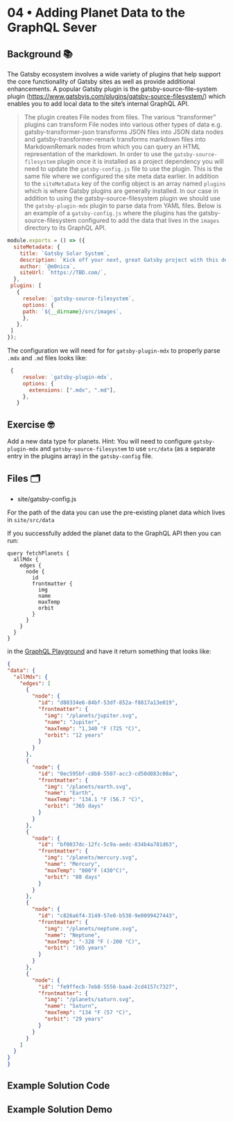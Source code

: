 # 04 • Adding Planet Data to the GraphQL Sever

## Background 📚
The Gatsby ecosystem involves a wide variety of plugins that help support the core functionality of Gatsby sites as well as provide additional enhancements. A popular Gatsby plugin is the gatsby-source-file-system plugin (https://www.gatsbyjs.com/plugins/gatsby-source-filesystem/) which enables you to add local data to the site’s internal GraphQL API. 
 
> The plugin creates File nodes from files. The various “transformer” plugins can transform File nodes into various other types of data e.g. gatsby-transformer-json transforms JSON files into JSON data nodes and gatsby-transformer-remark transforms markdown files into MarkdownRemark nodes from which you can query an HTML representation of the markdown.
In order to use the `gatsby-source-filesystem` plugin once it is installed as a project dependency you will need to update the `gatsby-config.js` file to use the plugin. This is the same file where we configured the site meta data earlier. In addition to the `siteMetaData` key of the config object is an array named `plugins` which is where Gatsby plugins are generally installed.
In our case in addition to using the gatsby-source-filesystem plugin we should use the `gatsby-plugin-mdx`  plugin to parse data from YAML files. Below is an example of a `gatsby-config.js` where the plugins has the gatsby-source-filesystem configured to add the data that lives in the `images` directory to its GraphQL API. 
 
 
```js
module.exports = () => ({
  siteMetadata: {
    title: `Gatsby Solar System`,
    description: `Kick off your next, great Gatsby project with this default starter. This barebones starter ships with the main Gatsby configuration files you might need.`,
    author: `@m0nica`,
    siteUrl: `https://TBD.com/`,
  },
 plugins: [ 
   {
     resolve: `gatsby-source-filesystem`,
     options: {
     path: `${__dirname}/src/images`,
     },
   },
 ]
});
```

 The configuration we will need for for `gatsby-plugin-mdx` to properly parse `.mdx` and `.md` files looks like:

 ```js
  {
      resolve: `gatsby-plugin-mdx`,
      options: {
        extensions: [".mdx", ".md"],
      },
    }
```
 
## Exercise 🤓
Add a new data type for planets. Hint: You will need to configure `gatsby-plugin-mdx`  and `gatsby-source-filesystem` to use `src/data` (as a separate entry in the plugins array) in the `gatsby-config` file. 

## Files 🗂
- site/gatsby-config.js

For the path of the data you can use the pre-existing planet data which lives in `site/src/data`
 
If you successfully added the planet data to the GraphQL API then you can run: 

```
query fetchPlanets {
  allMdx {
    edges {
      node {
        id
        frontmatter {
          img
          name
          maxTemp
          orbit
        }
      }
    }
  }
}

```

  in the [GraphQL Playground](http://localhost:8000/___graphql?query=query%20fetchPlanets%20%7B%0A%20%20allMdx%20%7B%0A%20%20%20%20edges%20%7B%0A%20%20%20%20%20%20node%20%7B%0A%20%20%20%20%20%20%20%20id%0A%20%20%20%20%20%20%20%20frontmatter%20%7B%0A%20%20%20%20%20%20%20%20%20%20img%0A%20%20%20%20%20%20%20%20%20%20name%0A%20%20%20%20%20%20%20%20%20%20maxTemp%0A%20%20%20%20%20%20%20%20%20%20orbit%0A%20%20%20%20%20%20%20%20%7D%0A%20%20%20%20%20%20%7D%0A%20%20%20%20%7D%0A%20%20%7D%0A%7D%0A&operationName=fetchPlanets) and have it return something that looks like: 
  
  ```json
  {
  "data": {
    "allMdx": {
      "edges": [
        {
          "node": {
            "id": "d88334e6-84bf-53df-852a-f8817a13e019",
            "frontmatter": {
              "img": "/planets/jupiter.svg",
              "name": "Jupiter",
              "maxTemp": "1,340 °F (725 °C)",
              "orbit": "12 years"
            }
          }
        },
        {
          "node": {
            "id": "0ec595bf-c8b8-5507-acc3-cd50d883c08a",
            "frontmatter": {
              "img": "/planets/earth.svg",
              "name": "Earth",
              "maxTemp": "134.1 °F (56.7 °C)",
              "orbit": "365 days"
            }
          }
        },
        {
          "node": {
            "id": "bf0037dc-12fc-5c9a-aedc-834b4a781d63",
            "frontmatter": {
              "img": "/planets/mercury.svg",
              "name": "Mercury",
              "maxTemp": "800°F (430°C)",
              "orbit": "88 days"
            }
          }
        },
        {
          "node": {
            "id": "c826a6f4-3149-57e0-b538-9e0099427443",
            "frontmatter": {
              "img": "/planets/neptune.svg",
              "name": "Neptune",
              "maxTemp": "-328 °F (-200 °C)",
              "orbit": "165 years"
            }
          }
        },
        {
          "node": {
            "id": "fe9ffecb-7eb8-5556-baa4-2cd4157c7327",
            "frontmatter": {
              "img": "/planets/saturn.svg",
              "name": "Saturn",
              "maxTemp": "134 °F (57 °C)",
              "orbit": "29 years"
            }
          }
        }
      ]
    }
  }
}
```



## Example Solution Code

## Example Solution Demo
